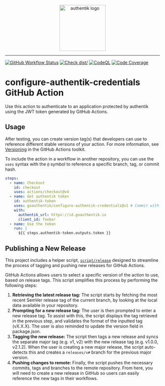 <p align="center">
    <img src="https://goauthentik.io/img/icon_top_brand_colour.svg" height="150" alt="authentik logo">
</p>

---

[![GitHub Workflow Status](https://img.shields.io/github/actions/workflow/status/goauthentik/configure-authentik-credentials/ci.yml?branch=main&label=build&style=for-the-badge)](https://github.com/goauthentik/configure-authentik-credentials/actions/workflows/ci.yml)
[![Check dist/](https://github.com/goauthentik/configure-authentik-credentials/actions/workflows/check-dist.yml/badge.svg)](https://github.com/goauthentik/configure-authentik-credentials/actions/workflows/check-dist.yml)
[![CodeQL](https://github.com/goauthentik/configure-authentik-credentials/actions/workflows/codeql-analysis.yml/badge.svg)](https://github.com/goauthentik/configure-authentik-credentials/actions/workflows/codeql-analysis.yml)
[![Code Coverage](https://img.shields.io/codecov/c/gh/goauthentik/configure-authentik-credentials?style=for-the-badge)](https://codecov.io/gh/goauthentik/configure-authentik-credentials)

# configure-authentik-credentials GitHub Action

Use this action to authenticate to an application protected by authentik using the JWT token
generated by GitHub Actions.

## Usage

After testing, you can create version tag(s) that developers can use to reference different stable
versions of your action. For more information, see
[Versioning](https://github.com/actions/toolkit/blob/master/docs/action-versioning.md) in the GitHub
Actions toolkit.

To include the action in a workflow in another repository, you can use the `uses` syntax with the
`@` symbol to reference a specific branch, tag, or commit hash.

```yaml
steps:
  - name: Checkout
    id: checkout
    uses: actions/checkout@v4
  - name: Get authentik token
    id: authentik-token
    uses: goauthentik/configure-authentik-credentials@v1 # Commit with the `v1` tag
    with:
      authentik_url: https://id.goauthentik.io
      client_id: foobar
  - name: Use the token
    run: |
      ${{ steps.authentik-token.outputs.token }}
```

## Publishing a New Release

This project includes a helper script, [`script/release`](./script/release) designed to streamline
the process of tagging and pushing new releases for GitHub Actions.

GitHub Actions allows users to select a specific version of the action to use, based on release
tags. This script simplifies this process by performing the following steps:

1. **Retrieving the latest release tag:** The script starts by fetching the most recent SemVer
   release tag of the current branch, by looking at the local data available in your repository.
1. **Prompting for a new release tag:** The user is then prompted to enter a new release tag. To
   assist with this, the script displays the tag retrieved in the previous step, and validates the
   format of the inputted tag (vX.X.X). The user is also reminded to update the version field in
   package.json.
1. **Tagging the new release:** The script then tags a new release and syncs the separate major tag
   (e.g. v1, v2) with the new release tag (e.g. v1.0.0, v2.1.2). When the user is creating a new
   major release, the script auto-detects this and creates a `releases/v#` branch for the previous
   major version.
1. **Pushing changes to remote:** Finally, the script pushes the necessary commits, tags and
   branches to the remote repository. From here, you will need to create a new release in GitHub so
   users can easily reference the new tags in their workflows.
